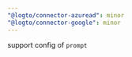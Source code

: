 ```yaml
---
"@logto/connector-azuread": minor
"@logto/connector-google": minor
---
```


support config of `prompt`
